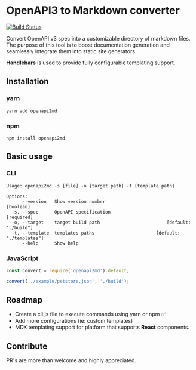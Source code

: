 # OpenAPI3 to Markdown converter
[![Build Status](https://travis-ci.com/synx-ai/openapi2md.svg?branch=master)](https://travis-ci.com/synx-ai/openapi2md)

Convert OpenAPI v3 spec into a customizable directory of markdown files. The purpose of this tool is to boost documentation generation and seamlessly integrate them into static site generators.

**Handlebars** is used to provide fully configurable templating support.

## Installation

### yarn
```shell
yarn add openapi2md
```

### npm
```shell
npm install openapi2md
```

## Basic usage

### CLI
```shell
Usage: openapi2md -s [file] -o [target path] -t [template path]

Options:
      --version   Show version number                                  [boolean]
  -s, --spec      OpenAPI specification                               [required]
  -o, --target    target build path                         [default: "./build"]
  -t, --template  templates paths                       [default: "./templates"]
      --help      Show help
```

### JavaScript
```javascript
const convert = require('openapi2md').default;

convert('./example/petstore.json', './build');
```

## Roadmap
- Create a cli.js file to execute commands using yarn or npm ✅
- Add more configurations (ie: custom templates)
- MDX templating support for platform that supports **React** components.

## Contribute
PR's are more than welcome and highly appreciated.
